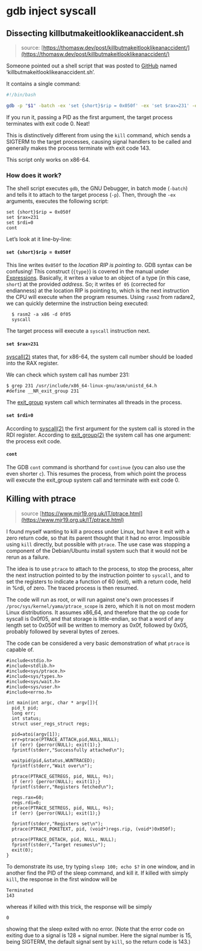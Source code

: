 # gdb inject syscall



## Dissecting killbutmakeitlooklikeanaccident.sh

> source: [https://thomasw.dev/post/killbutmakeitlooklikeanaccident/](https://thomasw.dev/post/killbutmakeitlooklikeanaccident/)



Someone pointed out a shell script that was posted to [GitHub](https://github.com/timb-machine-mirrors/killbutmakeitlooklikeanaccident.sh/blob/0bf35bd22fd2fa56a4205baebd6ddb30bc9848b5/killbutmakeitlooklikeanaccident.sh) named ‘killbutmakeitlooklikeanaccident.sh’.

It contains a single command:

```sh
#!/bin/bash

gdb -p "$1" -batch -ex 'set {short}$rip = 0x050f' -ex 'set $rax=231' -ex 'set $rdi=0' -ex 'cont'
```

If you run it, passing a PID as the first argument, the target process terminates with exit code 0. Neat!

This is distinctively different from using the `kill` command, which sends a SIGTERM to the target processes, causing signal handlers to be called and generally makes the process terminate with exit code 143.

This script only works on x86-64.

### How does it work?

The shell script executes `gdb`, the GNU Debugger, in batch mode (`-batch`) and tells it to attach to the target process (`-p`). Then, through the `-ex` arguments, executes the following script:

```
set {short}$rip = 0x050f
set $rax=231
set $rdi=0
cont
```

Let’s look at it line-by-line:

#### `set {short}$rip = 0x050f`

This line writes `0x050f` to the *location RIP is pointing to*. GDB syntax can be confusing! This construct (`{type}`) is covered in the manual under [Expressions](https://web.mit.edu/gnu/doc/html/gdb_toc.html#SEC54). Basically, it writes a value to an object of a type (in this case, `short`) at the provided *address*. So; it writes `0f 05` (corrected for endianness) at the location RIP is pointing to, which is the next instruction the CPU will execute when the program resumes. Using `rasm2` from radare2, we can quickly determine the instruction being executed:

```
  $ rasm2 -a x86 -d 0f05
  syscall
```

The target process will execute a `syscall` instruction next.

#### `set $rax=231`

[syscall(2)](https://man7.org/linux/man-pages/man2/syscall.2.html) states that, for x86-64, the system call number should be loaded into the RAX register.

We can check which system call has number 231:

```
$ grep 231 /usr/include/x86_64-linux-gnu/asm/unistd_64.h
#define __NR_exit_group 231
```

The [exit_group](https://man7.org/linux/man-pages/man2/exit_group.2.html) system call which terminates all threads in the process.

#### `set $rdi=0`

According to [syscall(2)](https://man7.org/linux/man-pages/man2/syscall.2.html) the first argument for the system call is stored in the RDI register. According to [exit_group(2)](https://man7.org/linux/man-pages/man2/exit_group.2.html) the system call has one argument: the process exit code.

#### `cont`

The GDB `cont` command is shorthand for `continue` (you can also use the even shorter `c`). This resumes the process, from which point the process will execute the exit_group system call and terminate with exit code 0.


## Killing with ptrace

> source [https://www.mjr19.org.uk/IT/ptrace.html](https://www.mjr19.org.uk/IT/ptrace.html)



I found myself wanting to kill a process under Linux, but have it exit with a zero return code, so that its parent thought that it had no error. Impossible using `kill` directly, but possible with `ptrace`. The use case was stopping a component of the Debian/Ubuntu install system such that it would not be rerun as a failure.

The idea is to use `ptrace` to attach to the process, to stop the process, alter the next instruction pointed to by the instruction pointer to `syscall`, and to set the registers to indicate a function of 60 (exit), with a return code, held in %rdi, of zero. The traced process is then resumed.

The code will run as root, or will run against one's own processes if `/proc/sys/kernel/yama/ptrace_scope` is zero, which it is not on most modern Linux distributions. It assumes x86_64, and therefore that the op code for syscall is 0x0f05, and that storage is little-endian, so that a word of any length set to 0x050f will be written to memory as 0x0f, followed by 0x05, probably followed by several bytes of zeroes.

The code can be considered a very basic demonstration of what `ptrace` is capable of.

```
#include<stdio.h>
#include<stdlib.h>
#include<sys/ptrace.h>
#include<sys/types.h>
#include<sys/wait.h>
#include<sys/user.h>
#include<errno.h>

int main(int argc, char * argv[]){
  pid_t pid;
  long err;
  int status;
  struct user_regs_struct regs;
  
  pid=atoi(argv[1]);
  err=ptrace(PTRACE_ATTACH,pid,NULL,NULL);
  if (err) {perror(NULL); exit(1);}
  fprintf(stderr,"Successfully attached\n");

  waitpid(pid,&status,WUNTRACED);
  fprintf(stderr,"Wait over\n");

  ptrace(PTRACE_GETREGS, pid, NULL, ®s);
  if (err) {perror(NULL); exit(1);}
  fprintf(stderr,"Registers fetched\n");

  regs.rax=60;
  regs.rdi=0;
  ptrace(PTRACE_SETREGS, pid, NULL, ®s);
  if (err) {perror(NULL); exit(1);}

  fprintf(stderr,"Registers set\n");
  ptrace(PTRACE_POKETEXT, pid, (void*)regs.rip, (void*)0x050f);
  
  ptrace(PTRACE_DETACH, pid, NULL, NULL);
  fprintf(stderr,"Target resumes\n");
  exit(0);
}
```

To demonstrate its use, try typing
`sleep 100; echo $?`
in one window, and in another find the PID of the sleep command, and kill it. If killed with simply `kill`, the response in the first window will be

```
Terminated
143
```

whereas if killed with this trick, the response will be simply

```
0
```

showing that the sleep exited with no error. (Note that the error code on exiting due to a signal is 128 + signal number. Here the signal number is 15, being SIGTERM, the default signal sent by `kill`, so the return code is 143.)



